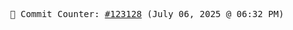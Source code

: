 <p align="center">
    <samp>
        📮 Commit Counter: <a href="https://github.com/Javascript-void0/Javascript-void0/commits/main">#123128</a> (July 06, 2025 @ 06:32 PM)
    </samp>
</p>
